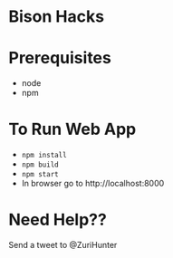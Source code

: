 # Bison Hacks

# Prerequisites
* node
* npm

# To Run Web App
* `npm install`
* `npm build`
* `npm start`
* In browser go to http://localhost:8000

# Need Help??
Send a tweet to @ZuriHunter
